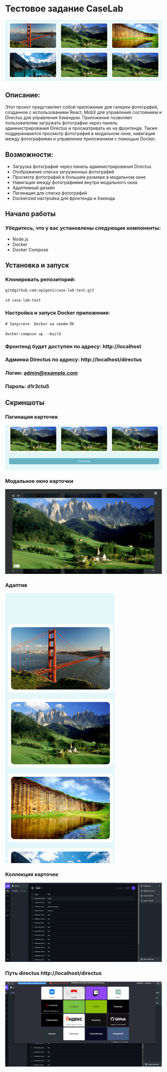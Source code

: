 <h1>Тестовое задание CaseLab</h1>
<img src='./frontend/src/images/promo.png'>
<h2>Описание:</h2>
Этот проект представляет собой приложение для галереи фотографий, созданное с использованием React, MobX для управления состоянием и Directus для управления бэкендом. Приложение позволяет пользователям загружать фотографии через панель администрирования Directus и просматривать их на фронтенде. Также поддерживается просмотр фотографий в модальном окне, навигация между фотографиями и управление приложением с помощью Docker.

<h2>Возможности:</h2>
<ul>
<li>Загрузка фотографий через панель администрирования Directus</li>
<li>Отображение списка загруженных фотографий</li>
<li>Просмотр фотографий в большем размере в модальном окне</li>
<li>Навигация между фотографиями внутри модального окна</li>
<li>Адаптивный дизайн</li>
<li>Пагинация для списка фотографий</li>
<li>Dockerized настройка для фронтенда и бэкенда</li>
</ul>

<h2>Начало работы</h2>
<h3>Убедитесь, что у вас установлены следующие компоненты:</h3>
<ul>
<li>Node.js</li>
<li>Docker</li>
<li>Docker Compose</li>
</ul>
<h2>Установка и запуск</h3>

### Клонировать репозиторий:

    git@github.com:opigon1/case-lab-test.git

    cd case-lab-test

### Настройка и запуск Docker приложения:

    # Запустите  Docker на своём ПК

    docker-compose up --build

### Фронтенд будет доступен по адресу: http://localhost

### Админка Directus по адресу: http://localhost/directus

### Логин: admin@example.com

### Пароль: d1r3ctu5

## Скриншоты

### Пагинация карточек

<img src='./frontend/src/images/pagination.png'>

### Модальное окно карточки

<img src='./frontend/src/images/popup.png'>

### Адаптив

<img src='./frontend/src/images/adaptive.png'>

### Коллекция карточек

<img src='./frontend/src/images/card-colection.png'>

### Путь directus http://localhost/directus

<img src='./frontend/src/images/road-directus.png'>

